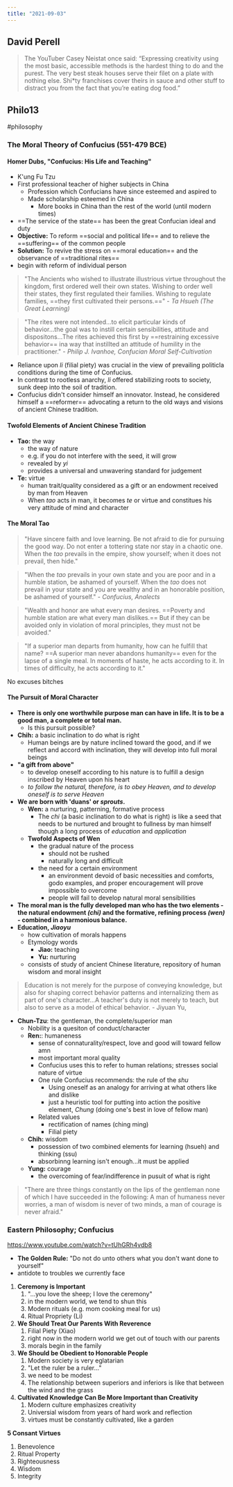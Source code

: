 ```yaml
---
title: "2021-09-03"
---
```

## David Perell
> The YouTuber Casey Neistat once said: “Expressing creativity using the most basic, accessible methods is the hardest thing to do and the purest. The very best steak houses serve their filet on a plate with nothing else. Shi*ty franchises cover theirs in sauce and other stuff to distract you from the fact that you’re eating dog food.”

## Philo13
#philosophy 
### The Moral Theory of Confucius (551-479 BCE)
#### Homer Dubs, "Confucius: His Life and Teaching"
+ K'ung Fu Tzu 
+ First professional teacher of higher subjects in China
	+ Profession which Confucians have since esteemed and aspired to
	+ Made scholarship esteemed in China
		+ More books in China than the rest of the world (until modern times)
+ ==The service of the state== has been the great Confucian ideal and duty
+ **Objective:** To reform ==social and political life== and to relieve the ==suffering== of the common people
+ **Solution:** To revive the stress on ==moral education== and the observance of ==traditional rites==
+ begin with reform of individual person

> "The Ancients who wished to illustrate illustrious virtue throughout the kingdom, first ordered well their own states. Wishing to order well their states, they first regulated their families. Wishing to regulate families, ==they first cultivated their persons.==" - *Ta Hsueh (The Great Learning)*

> "The rites were not intended...to elicit particular kinds of behavior...the goal was to instill certain sensibilities, attitude and dispositons...The rites achieved this first by ==restraining excessive behavior== ina  way that instillted an attitude of humility in the practitioner." - *Philip J. Ivanhoe, Confucian Moral Self-Cultivation*

+ Reliance upon *li* (filial piety) was crucial in the view of prevailing politicla conditions during the time of Confucius. 
+ In contrast to rootless anarchy, *li* offered stabilizing roots to society, sunk deep into the soil of tradition.
+ Confucius didn't consider himself an innovator. Instead, he considered himself a ==reformer== advocating a return to the old ways and visions of ancient Chinese tradition.

#### Twofold Elements of Ancient Chinese Tradition
+ **Tao:** the way 
	+ the way of nature
	+ e.g. if you do not interfere with the seed, it will grow
	+ revealed by *yi*
	+ provides a universal and unwavering standard for judgement
+ **Te:** virtue
	+ human trait/quality considered as a gift or an endowment received by man from Heaven
	+ When *tao* acts in man, it becomes *te* or virtue and constitues his very attitude of mind and character

#### The Moral Tao
> "Have sincere faith and love learning. Be not afraid to die for pursuing the good way. Do not enter a tottering state nor stay in a chaotic one. When the *tao* prevails in the empire, show yourself; when it does not prevail, then hide."

> "When the *tao* prevails in your own state and you are poor and in a humble station, be ashamed of yourself. When the *tao* does not prevail in your state and you are wealthy and in an honorable position, be ashamed of yourself." - *Confucius, Analects*

> "Wealth and honor are what every man desires. ==Poverty and humble station are what every man dislikes.== But if they can be avoided only in violation of moral principles, they must not be avoided."

> "If a superior man departs from humanity, how can he fulfill that name? ==A superior man never abandons humanity== even for the lapse of a single meal. In moments of haste, he acts according to it. In times of difficulty, he acts according to it."

No excuses bitches

#### The Pursuit of Moral Character
+ **There is only one worthwhile purpose man can have in life. It is to be a good man, a complete or total man.**
	+ Is this pursuit possible?
+ **Chih:** a basic inclination to do what is right
	+ Human beings are by nature inclined toward the good, and if we reflect and accord with inclination, they will develop into full moral beings
+ **"a gift from above"**
	+ to develop oneself according to his nature is to fulfill a design inscribed by Heaven upon his heart
	+ *to follow the natural, therefore, is to obey Heaven, and to develop oneself is to serve Heaven*
+ **We are born with 'duans' or *sprouts*.**
	+ **Wen:** a nurturing, patterning, formative process
		+ The *chi* (a basic inclination to do what is right) is like a seed that needs to be nurtured and brought to fullness by man himself though a long process of *education* and *application*
	+ **Twofold Aspects of Wen**
		+ the gradual nature of the process
			+ should not be rushed
			+ naturally long and difficult
		+ the need for a certain environment
			+ an environment devoid of basic necessities and comforts, godo examples, and proper encouragement will prove impossible to overcome
			+ people will fail to develop natural moral sensibilities
+ **The moral man is the fully developed man who has the two elements - the natural endowment *(chi)* and the formative, refining process *(wen)* - combined in a harmonious balance.**
+ **Education, *Jiaoyu***
	+ how cultivation of morals happens
	+ Etymology words
		+ **Jiao:** teaching
		+ **Yu:** nurturing
	+ consists of study of ancient Chinese literature, repository of human wisdom and moral insight

> Education is not merely for the purpose of conveying knowledge, but also for shaping correct behavior patterns and internalizing them as part of one's character...A teacher's duty is not merely to teach, but also to serve as a model of ethical behavior. - Jiyuan  Yu, 

+ **Chun-Tzu**: the gentleman, the complete/superior man
	+ Nobility is a quesiton of conduct/character
	+ **Ren:**: humaneness
		+ sense of connaturality/respect, love and good will toward fellow amn
		+ most important moral quality
		+ Confucius uses this to refer to human relations; stresses social nature of virtue
		+ One rule Confucius recommends: the rule of the *shu*
			+ Using oneself as an analogy for arriving at what others like and dislike
			+ just a heuristic tool for putting into action the positive element, *Chung* (doing one's best in love of fellow man)
		+ Related values
			+ rectification of names (ching ming)
			+ Filial piety
	+ **Chih:** wisdom
		+ possession of two combined elements for learning (hsueh) and thinking (ssu)
		+ absorbinng learning isn't enough...it must be applied
	+ **Yung:** courage
		+ the overcoming of fear/indifference in pusuit of what is right

> "There are three things constantly on the lips of the gentleman none of which I have succeeded in the following: A man of humaness never worries, a man of wisdom is never of two minds, a man of courage is never afraid."



### Eastern Philosophy; Confucius
https://www.youtube.com/watch?v=tUhGRh4vdb8
+ **The Golden Rule:** "Do not do unto others what you don't want done to yourself"
+ antidote to troubles we currently face

1. **Ceremony is Important**
	1. "...you love the sheep; I love the ceremony"
	2. in the modern world, we tend to shun this
	3. Modern rituals (e.g. mom cooking meal for us)
	4. Ritual Propriety (Li)
2. **We Should Treat Our Parents With Reverence**
	1. Filial Piety (Xiao)
	2. right now in the modern world we get out of touch with our parents
	3. morals begin in the family
3. **We Should be Obedient to Honorable People**
	1. Modern society is very eglatarian
	2. "Let the ruler be a ruler..."
	3. we need to be modest
	4. The relationship between superiors and inferiors is like that between the wind and the grass
4. **Cultivated Knowledge Can Be More Important than Creativity**
	1. Modern culture emphasizes creativity
	2. Universial wisdom from years of hard work and reflection
	3. virtues must be constantly cultivated, like a garden

**5 Consant Virtues**
1. Benevolence
2. Ritual Property
3. Righteousness
4. Wisdom
5. Integrity
